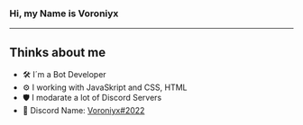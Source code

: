 ### Hi, my Name is Voroniyx

<!--
**Voroniyx/Voroniyx** is a ✨ _special_ ✨ repository because its `README.md` (this file) appears on your GitHub profile.

Here are some ideas to get you started:

- 🔭 I’m currently working on ...
- 🌱 I’m currently learning ...
- 👯 I’m looking to collaborate on ...
- 🤔 I’m looking for help with ...
- 💬 Ask me about ...
- 📫 How to reach me: ...
- 😄 Pronouns: ...
- ⚡ Fun fact: ...
-->

---
## Thinks about me

- 🛠️ I´m  a Bot Developer
- ⚙️ I working with JavaSkript and CSS, HTML
- 🛡️ I modarate a lot of Discord Servers 
- 💬 Discord Name: [Voroniyx#2022](https://discord.com/channels/)


